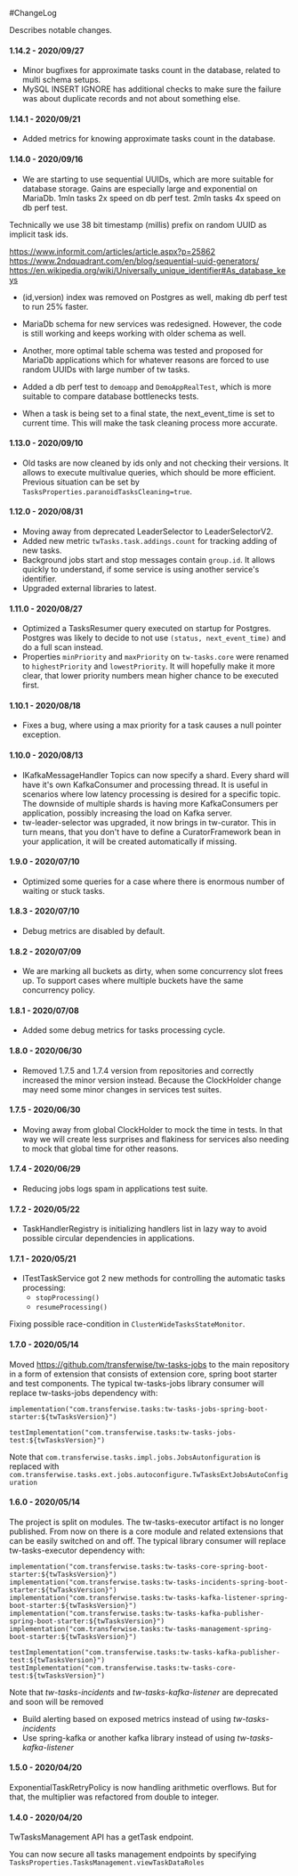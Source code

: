 #ChangeLog

Describes notable changes.

#### 1.14.2 - 2020/09/27
- Minor bugfixes for approximate tasks count in the database, related to multi schema setups.
- MySQL INSERT IGNORE has additional checks to make sure the failure was about duplicate records and not about something else. 

#### 1.14.1 - 2020/09/21
- Added metrics for knowing approximate tasks count in the database.

#### 1.14.0 - 2020/09/16
- We are starting to use sequential UUIDs, which are more suitable for database storage.
Gains are especially large and exponential on MariaDb.
1mln tasks 2x speed on db perf test.
2mln tasks 4x speed on db perf test.

Technically we use 38 bit timestamp (millis) prefix on random UUID as implicit task ids.

https://www.informit.com/articles/article.aspx?p=25862
https://www.2ndquadrant.com/en/blog/sequential-uuid-generators/
https://en.wikipedia.org/wiki/Universally_unique_identifier#As_database_keys

- (id,version) index was removed on Postgres as well, making db perf test to run 25% faster. 

- MariaDb schema for new services was redesigned.
However, the code is still working and keeps working with older schema as well.

- Another, more optimal table schema was tested and proposed for MariaDb applications which for whatever reasons are forced
to use random UUIDs with large number of tw tasks. 

- Added a db perf test to `demoapp` and `DemoAppRealTest`, which is more suitable to compare database bottlenecks tests.

- When a task is being set to a final state, the next_event_time is set to current time.
This will make the task cleaning process more accurate. 

#### 1.13.0 - 2020/09/10
- Old tasks are now cleaned by ids only and not checking their versions. It allows to execute multivalue queries, which should be more efficient.
Previous situation can be set by `TasksProperties.paranoidTasksCleaning=true`.

#### 1.12.0 - 2020/08/31
- Moving away from deprecated LeaderSelector to LeaderSelectorV2.
- Added new metric `twTasks.task.addings.count` for tracking adding of new tasks.
- Background jobs start and stop messages contain `group.id`.
It allows quickly to understand, if some service is using another service's identifier.
- Upgraded external libraries to latest.

#### 1.11.0 - 2020/08/27
- Optimized a TasksResumer query executed on startup for Postgres.
Postgres was likely to decide to not use `(status, next_event_time)` and do a full scan instead.
- Properties `minPriority` and `maxPriority` on `tw-tasks.core` were renamed to `highestPriority` and `lowestPriority`.
It will hopefully make it more clear, that lower priority numbers mean higher chance to be executed first. 

#### 1.10.1 - 2020/08/18
- Fixes a bug, where using a max priority for a task causes a null pointer exception.

#### 1.10.0 - 2020/08/13
- IKafkaMessageHandler Topics can now specify a shard. Every shard will have it's own KafkaConsumer and processing thread.
It is useful in scenarios where low latency processing is desired for a specific topic.
The downside of multiple shards is having more KafkaConsumers per application, possibly increasing the load on Kafka server.
- tw-leader-selector was upgraded, it now brings in tw-curator.
This in turn means, that you don't have to define a CuratorFramework bean in your application, it will be created
automatically if missing. 

#### 1.9.0 - 2020/07/10
- Optimized some queries for a case where there is enormous number of waiting or stuck tasks.

#### 1.8.3 - 2020/07/10
- Debug metrics are disabled by default.

#### 1.8.2 - 2020/07/09
- We are marking all buckets as dirty, when some concurrency slot frees up. 
To support cases where multiple buckets have the same concurrency policy.

#### 1.8.1 - 2020/07/08
- Added some debug metrics for tasks processing cycle.

#### 1.8.0 - 2020/06/30
- Removed 1.7.5 and 1.7.4 version from repositories and correctly increased the minor version instead.
Because the ClockHolder change may need some minor changes in services test suites.

#### 1.7.5 - 2020/06/30
- Moving away from global ClockHolder to mock the time in tests.
In that way we will create less surprises and flakiness for services also needing to mock that global time
for other reasons.

#### 1.7.4 - 2020/06/29
- Reducing jobs logs spam in applications test suite.

#### 1.7.2 - 2020/05/22
- TaskHandlerRegistry is initializing handlers list in lazy way to avoid possible circular dependencies in applications.

#### 1.7.1 - 2020/05/21
- ITestTaskService got 2 new methods for controlling the automatic tasks processing:
  - `stopProcessing()`
  - `resumeProcessing()`

Fixing possible race-condition in `ClusterWideTasksStateMonitor`.

#### 1.7.0 - 2020/05/14
Moved https://github.com/transferwise/tw-tasks-jobs to the main repository in a form
of extension that consists of extension core, spring boot starter and test components.
The typical tw-tasks-jobs library consumer will replace tw-tasks-jobs dependency with:

```
implementation("com.transferwise.tasks:tw-tasks-jobs-spring-boot-starter:${twTasksVersion}")

testImplementation("com.transferwise.tasks:tw-tasks-jobs-test:${twTasksVersion}")
```
Note that `com.transferwise.tasks.impl.jobs.JobsAutonfiguration` is replaced with
`com.transferwise.tasks.ext.jobs.autoconfigure.TwTasksExtJobsAutoConfiguration`

#### 1.6.0 - 2020/05/14
The project is split on modules. The tw-tasks-executor artifact is no longer published.
From now on there is a core module and related extensions that can be easily switched on and off.
The typical library consumer will replace tw-tasks-executor dependency with:

```
implementation("com.transferwise.tasks:tw-tasks-core-spring-boot-starter:${twTasksVersion}")
implementation("com.transferwise.tasks:tw-tasks-incidents-spring-boot-starter:${twTasksVersion}")
implementation("com.transferwise.tasks:tw-tasks-kafka-listener-spring-boot-starter:${twTasksVersion}")
implementation("com.transferwise.tasks:tw-tasks-kafka-publisher-spring-boot-starter:${twTasksVersion}")
implementation("com.transferwise.tasks:tw-tasks-management-spring-boot-starter:${twTasksVersion}")

testImplementation("com.transferwise.tasks:tw-tasks-kafka-publisher-test:${twTasksVersion}")
testImplementation("com.transferwise.tasks:tw-tasks-core-test:${twTasksVersion}")
```

Note that _tw-tasks-incidents_ and _tw-tasks-kafka-listener_ are deprecated and soon will be removed
- Build alerting based on exposed metrics instead of using _tw-tasks-incidents_
- Use spring-kafka or another kafka library instead of using _tw-tasks-kafka-listener_

#### 1.5.0 - 2020/04/20
ExponentialTaskRetryPolicy is now handling arithmetic overflows.
But for that, the multiplier was refactored from double to integer.

#### 1.4.0 - 2020/04/20
TwTasksManagement API has a getTask endpoint.

You can now secure all tasks management endpoints by specifying
`TasksProperties.TasksManagement.viewTaskDataRoles`
